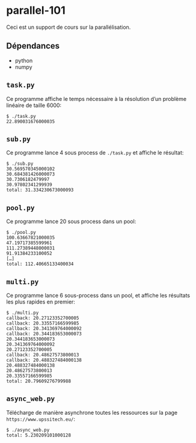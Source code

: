 # parallel-101

Ceci est un support de cours sur la parallélisation.


## Dépendances

- python
- numpy

## `task.py`

Ce programme affiche le temps nécessaire à la résolution d’un problème linéaire de taille 6000:

```
$ ./task.py
22.890031676000035
```

## `sub.py`

Ce programme lance 4 sous process de `./task.py` et affiche le résultat:

```
$ ./sub.py
30.569570345000102
30.684381426000073
30.7306182479997
30.97802341299939
total: 31.334230673000093
```

## `pool.py`

Ce programme lance 20 sous process dans un pool:

```
$ ./pool.py
100.63667821000035
47.19717385599961
111.27389448000031
91.91384233100052
[…]
total: 112.40665133400034
```

## `multi.py`

Ce programme lance 6 sous-process dans un pool, et affiche les résultats les plus rapides en premier:

```
$ ./multi.py
callback: 20.27123352700005
callback: 20.33557166599985
callback: 20.341369764000092
callback: 20.344183653000073
20.344183653000073
20.341369764000092
20.27123352700005
callback: 20.48627573800013
callback: 20.488327484000138
20.488327484000138
20.48627573800013
20.33557166599985
total: 20.79609276799988
```

## `async_web.py`

Télécharge de manière asynchrone toutes les ressources sur la page `https://www.upssitech.eu/`:

```
$ ./async_web.py
total: 5.230209101000128
```

